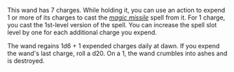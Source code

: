 This wand has 7 charges. While holding it, you can use an action to expend 1 or more of its charges to cast the [_magic missile_](https://roll20.net/compendium/dnd5e/Spells:magic%20missile?expansion=34047#content) spell from it. For 1 charge, you cast the 1st-level version of the spell. You can increase the spell slot level by one for each additional charge you expend.  
  
The wand regains 1d6 + 1 expended charges daily at dawn. If you expend the wand's last charge, roll a d20. On a 1, the wand crumbles into ashes and is destroyed.